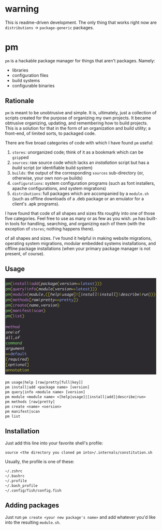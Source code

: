 # warning

This is readme-driven development. The only thing that works right now are `distributions` -> `package-generic` packages.

# pm

`pm` is a hackable package manager for things that aren't packages. Namely: 

- libraries
- configuration files
- build systems
- configurable binaries

## Rationale

`pm` is meant to be unobtrusive and simple. It is, ultimately, just a collection of scripts created for the purpose of organizing my own projects. It became obtrusive organizing, updating, and remembering how to build projects. This is a solution for that in the form of an organization and build utility; a front-end, of limited sorts, to packaged code.

There are five broad categories of code with which I have found `pm` useful:

1. `stores`: unorganized code; think of it as a bookmark which can be `gzip`ped
1. `sources`: raw source code which lacks an *installation* script but has a *build* script (or identifiable build system)
1. `builds`: the output of the corresponding `sources` sub-directory (or, otherwise, your own non-`pm` builds)
1. `configurations`: system configuration programs (such as font installers, apache configurations, and system migrations)
1. `distributions`: full packages which are accompanied by a `module.sh` (such as offline downloads of a .deb package or an emulator for a client's .apk programs).

I have found that code of all shapes and sizes fits roughly into one of those five categories. Feel free to use as many or as few as you wish. `pm` has built-in tools for handling, searching, and organizing each of them (with the exception of `stores`; nothing happens there).

of all shapes and sizes. I've found it helpful in making website migrations, operating system migrations, modular embedded systems installations, and offline package installations (when your primary package manager is not present, of course).

## Usage

<img src="https://github.com/e-dant/pm/blob/main/.internals/usage.png" alt="Usage" width="500" height="auto" />

```
pm usage|help [raw|pretty[full|key]]
pm install|add <package name> [version]
pm query|info <module name> [version]
pm module <module name> <[help|usage]|[install|add]|describe|run>
pm methods [raw|pretty]
pm create <name> <version>
pm manifest|scan
pm list
```

## Installation

Just add this line into your favorite shell's profile:
```
source <the directory you cloned pm into>/.internals/constitution.sh
```

Usually, the profile is one of these:

```
~/.zshrc
~/.bashrc
~/.profile
~/.bash_profile
~/.config/fish/config.fish
```

## Adding packages

Just run `pm create <your new package's name>` and add whatever you'd like into the resulting `module.sh`.


